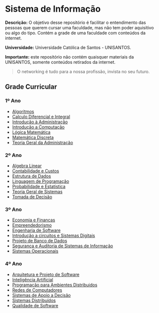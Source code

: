 # Sistema de Informação

**Descrição:** O objetivo desse repositório é facilitar o entendimento das pessoas que querem cursar uma faculdade, mas não tem poder aquisitivo ou algo do tipo. Contém a grade de uma faculdade com conteúdos da internet.

**Universidade:** Universidade Católica de Santos - UNISANTOS.

**Importante:** este repositório não contém quaisquer materiais da UNISANTOS, somente conteúdos retirados da internet.

> O networking é tudo para a nossa profissão, invista no seu futuro.


## Grade Curricular

### 1º Ano

- [Algoritmos](1-ano/algoritmo.md)
- [Calculo Diferencial e Integral](1-ano/calculo-diferencial-e-integral.md)
- [Introdução à Administração](1-ano/introducao-a-administracao.md)
- [Introdução a Computação](1-ano/introducao-a-computacao.md)
- [Lógica Matemática](1-ano/logica-matematica.md)
- [Matemática Discreta](1-ano/logica-matematica.md)
- [Teoria Geral da Administração](1-ano/teoria-geral-de-administracao.md)

### 2º Ano

- [Algebra Linear](2-ano/algebra-linear.md)
- [Contabilidade e Custos](2-ano/contabilidade-e-custos.md)
- [Estrutura de Dados](2-ano/estrutura-de-dados.md)
- [Linguagem de Programação](2-ano/linguagem-de-programacao.md)
- [Probabilidade e Estatistica](2-ano/probabilidade-e-estatistica.md)
- [Teoria Geral de Sistemas](2-ano/teoria-geral-de-sistemas.md)
- [Tomada de Decisão](2-ano/tomada-de-decisao.md)

### 3º Ano

- [Economia e Finanças](3-ano/economia-e-financas.md)
- [Empreendedorismo](3-ano/empreendedorismo.md)
- [Engenharia de Software](3-ano/engenharia-de-software.md)
- [Introdução a circuitos e Sistemas Digitais](3-ano/circuitos-digitais.md)
- [Projeto de Banco de Dados](3-ano/banco-de-dados.md)
- [Segurança e Auditoria de Sistemas de Informação](3-ano/seguranca-da-informacao.md)
- [Sistemas Operacionais](3-ano/sistemais-operacionais.md)

### 4º Ano

- [Arquitetura e Projeto de Software](4-ano/arquitetura-e-projeto-de-software.md)
- [Inteligência Artificial](4-ano/inteligencia-artificial.md)
- [Programação para Ambientes Distribuidos](4-ano/programacao-para-ambientes-distribuidos.md)
- [Redes de Computadores](4-ano/redes.md)
- [Sistemas de Apoio a Decisão](4-ano/sistema-de-apoio-a-decisao.md)
- [Sistemas Distribuídos](4-ano/sistema-distribuidos.md)
- [Qualidade de Software](4-ano/qualidade-de-software.md)
